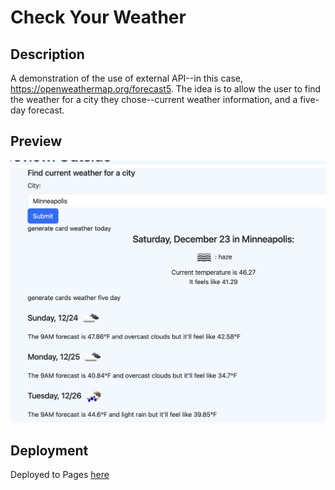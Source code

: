 # Check Your Weather

## Description
A demonstration of the use of external API--in this case, https://openweathermap.org/forecast5. The idea is to allow the user to find the weather for a city they chose--current weather information, and a five-day forecast.


## Preview
![img](./assets/secondstagescreenshot.jpg)


## Deployment


Deployed to Pages [here](https://mollydotwhat.github.io/checkyourweather/)